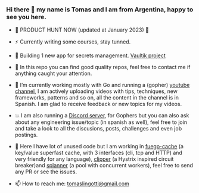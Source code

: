 ### Hi there 👋 my name is Tomas and I am from Argentina, happy to see you here.

- 👾 PRODUCT HUNT NOW (updated at January 2023) 👾

- ⚡ Currently writing some courses, stay tunned.

- 🚀 Building 1 new app for secrets management. [Vaultik project](https://github.com/tomiok/vaultik)

- 💯 In this repo you can find good quality repos, feel free to contact me if anything caught your attention.

- 🔭 I’m currently working mostly with Go and running a (gopher) [youtube channel](https://youtube.com/tomaslingotti), I am 
   actively uploading videos with tips, techniques, new frameworks, patterns and so on, all the 
   content in the channel is in Spanish. I am glad to receive feedback or new topics for my videos.

- 💥 I am also running a [Discord server](https://discord.io/go-latam), for Gophers but you can also ask about any engineering issue/topic (in spanish as well), feel free to join and take a look to all the discusions, posts, challenges and even job postings.

- 🌱 Here I have lot of unused code but I am working in [fuego-cache](https://github.com/tomiok/fuego-cache) (a key/value superfast cache, with 3 interfaces (cli, tcp and HTTP) and very friendly for any language), [clipper](https://github.com/tomiok/clipper) (a Hystrix inspired circuit breaker)and [splanner](https://github.com/tomiok/splanner) (a pool with concurrent workers), feel free to send any PR or see the issues.

- 📫 How to reach me: tomaslingotti@gmail.com
